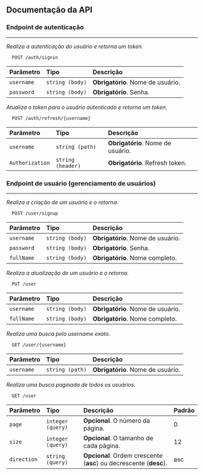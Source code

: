 ## Documentação da API

### Endpoint de autenticação

---

*Realiza a autenticação do usuário e retorna um token.*

```
  POST /auth/signin
```

| Parâmetro  | Tipo            | Descrição                              |
|:-----------|:----------------|:---------------------------------------|
| `username` | `string (body)` | **Obrigatório**. Nome de usuário.      |
| `password` | `string (body)` | **Obrigatório**. Senha.                |

*Atualiza o token para o usuário autenticado e retorna um token.*

```
  POST /auth/refresh/{username}
```

| Parâmetro       | Tipo              | Descrição                         |
|:----------------|:------------------|:----------------------------------|
| `username`      | `string (path)`   | **Obrigatório**. Nome de usuário. |
| `Authorization` | `string (header)` | **Obrigatório**. Refresh token.   |

### Endpoint de usuário (gerenciamento de usuários)

---

*Realiza a criação de um usuário e o retorna.*

```
  POST /user/signup
```

| Parâmetro  | Tipo            | Descrição                         |
|:-----------|:----------------|:----------------------------------|
| `username` | `string (body)` | **Obrigatório**. Nome de usuário. |
| `password` | `string (body)` | **Obrigatório**. Senha.           |
| `fullName` | `string (body)` | **Obrigatório**. Nome completo.   |

*Realiza a atualização de um usuário e o retorna.*

```
  PUT /user
```

| Parâmetro  | Tipo            | Descrição                         |
|:-----------|:----------------|:----------------------------------|
| `username` | `string (body)` | **Obrigatório**. Nome de usuário. |
| `fullName` | `string (body)` | **Obrigatório**. Nome completo.   |

*Realiza uma busca pelo username exato.*

```
  GET /user/{username}
```

| Parâmetro  | Tipo            | Descrição                         |
|:-----------|:----------------|:----------------------------------|
| `username` | `string (path)` | **Obrigatório**. Nome de usuário. |

*Realiza uma busca paginada de todos os usuários.*

```
  GET /user
```

| Parâmetro   | Tipo              | Descrição                                                          | Padrão |
|:------------|:------------------|:-------------------------------------------------------------------|:-------|
| `page`      | `integer (query)` | **Opcional**. O número da página.                                  | 0      |     
| `size`      | `integer (query)` | **Opcional**. O tamanho de cada página.                            | 12     |
| `direction` | `string (query)`  | **Opcional**. Ordem crescente (**asc**) ou decrescente (**desc**). | asc    |
